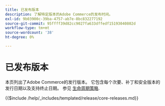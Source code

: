 ```yaml
---
title: 已发布版本
description: 了解特定版本的Adobe Commerce的发布时间。
exl-id: 9b03900c-39ba-4757-ab7e-8bc832277192
source-git-commit: 95ffff39d82cc9027fa633dffedf15193040802d
workflow-type: tm+mt
source-wordcount: '38'
ht-degree: 0%

---
```


# 已发布版本

本页列出了Adobe Commerce的发行版本。 它包含每个次要、补丁和安全版本的发行日期以及支持终止日期。 参见 [生命周期策略](lifecycle-policy.md).

{{$include /help/_includes/templated/release/core-releases.md}}
